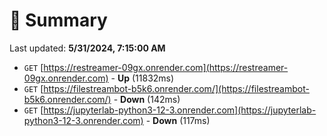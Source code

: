 # 📖 Summary
Last updated: **5/31/2024, 7:15:00 AM**

- `GET` [https://restreamer-09gx.onrender.com](https://restreamer-09gx.onrender.com) - **Up** (11832ms)
- `GET` [https://filestreambot-b5k6.onrender.com/](https://filestreambot-b5k6.onrender.com/) - **Down** (142ms)
- `GET` [https://jupyterlab-python3-12-3.onrender.com](https://jupyterlab-python3-12-3.onrender.com) - **Down** (117ms)
